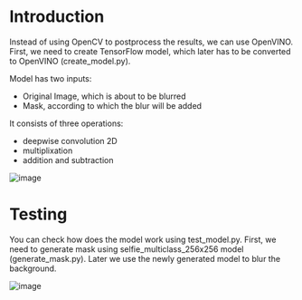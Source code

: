# Introduction

Instead of using OpenCV to postprocess the results, we can use OpenVINO. First, we need to create TensorFlow model, which later has to be converted to OpenVINO (create_model.py). 

Model has two inputs: 
* Original Image, which is about to be blurred
* Mask, according to which the blur will be added

It consists of three operations:
* deepwise convolution 2D
* multiplixation
* addition and subtraction 

![image](https://github.com/user-attachments/assets/46009aae-c681-469f-a322-a2317c3c4253)

# Testing

You can check how does the model work using test_model.py. First, we need to generate mask using selfie_multiclass_256x256 model (generate_mask.py). Later we use the newly generated model to blur the background. 

![image](https://github.com/user-attachments/assets/ea03ff3d-0753-468f-af27-3f211d44e74b)
